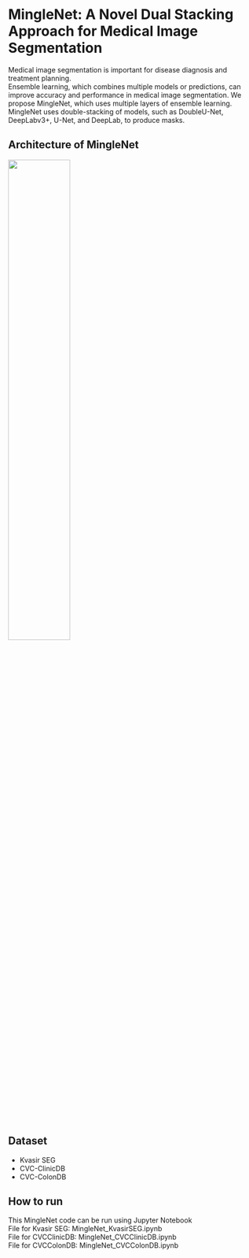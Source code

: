 <h1>MingleNet: A Novel Dual Stacking Approach for Medical Image Segmentation</h1>
Medical image segmentation is important for disease diagnosis and treatment planning. 
</br>
Ensemble learning, which combines multiple models or predictions, can improve accuracy and performance in medical image segmentation. We propose MingleNet, which uses multiple layers of ensemble learning. 
</br>
MingleNet uses double-stacking of models, such as DoubleU-Net, DeepLabv3+, U-Net, and DeepLab, to produce masks.


<h2>Architecture of MingleNet</h2>
<img src="https://github.com/TheDRXu/Mingle-Net/assets/101695920/19e8c9a7-ce59-4fc8-93bd-0c098cc7022c" width=50% height=50%>

<h2>Dataset</h2>
<ul>
  <li>Kvasir SEG</li>
  <li>CVC-ClinicDB</li>
  <li>CVC-ColonDB</li>
</ul>

<h2>How to run</h2>
This MingleNet code can be run using Jupyter Notebook
<br>File for Kvasir SEG: MingleNet_KvasirSEG.ipynb
<br>File for CVCClinicDB: MingleNet_CVCClinicDB.ipynb
<br>File for CVCColonDB: MingleNet_CVCColonDB.ipynb



